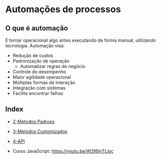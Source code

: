# Automações de processos
## O que é automação
É tornar operacional algo antes executando de forma manual, utilizando tecnologia. Automação visa:
- Redução de custos
- Padronização de operação
	- Automatizar regras de negócio
- Controle do desempenho
- Maior agilidade operacional 
- Múltiplas formas de interação 
- Integração com sistemas
- Facilita encontrar falhas

## Index
- [2-Metodos Padroes](2-Metodos%20Padroes.md)
- [3-Metodos Customizados](3-Metodos%20Customizados.md)
- [4-API](4-API.md)

- Curso JavaScript: https://youtu.be/W3f6hiTLipc